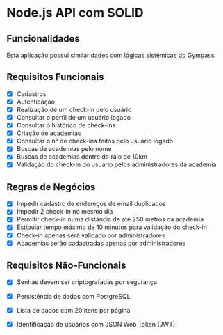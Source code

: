 # Node.js API com SOLID

## Funcionalidades

Esta aplicação possui similaridades com lógicas sistêmicas do Gympass

## Requisitos Funcionais

- [x] Cadastros
- [x] Autenticação
- [x] Realização de um check-in pelo usuário
- [x] Consultar o perfil de um usuário logado
- [x] Consultar o histórico de check-ins
- [x] Criação de academias
- [x] Consultar o n° de check-ins feitos pelo usuário logado
- [x] Buscas de academias pelo nome
- [x] Buscas de academias dentro do raio de 10km
- [x] Validação do check-in do usuário pelos administradores da academia

## Regras de Negócios

- [x] Impedir cadastro de endereços de email duplicados
- [x] Impedir 2 check-in no mesmo dia
- [x] Permitir check-in numa distância de até 250 metros da academia
- [x] Estipular tempo máximo de 10 minutos para validação do check-in
- [x] Check-in apenas será validado por administradores
- [x] Academias serão cadastradas apenas por administradores

## Requisitos Não-Funcionais

- [x] Senhas devem ser criptografadas por segurança
- [x] Persistência de dados com PostgreSQL
- [x] Lista de dados com 20 itens por página

- [x] Identificação de usuários com JSON Web Token (JWT)
